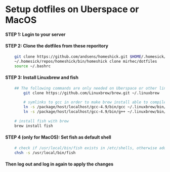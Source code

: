 # Setup dotfiles on Uberspace or MacOS

#### STEP 1: Login to your server

#### STEP 2: Clone the dotfiles from these reporitory

```bash
    git clone https://github.com/andsens/homeshick.git $HOME/.homesick/repos/homeshick
    ~/.homesick/repos/homeshick/bin/homeshick clone mirhec/dotfiles
    source ~/.bashrc
```

#### STEP 3: Install Linuxbrew and fish
```bash
    ## The following commands are only needed on Uberspace or other linux system
        git clone https://github.com/Linuxbrew/brew.git ~/.linuxbrew
    
        # symlinks to gcc in order to make brew install able to compile from source
        ln -s /package/host/localhost/gcc-4.9/bin/gcc ~/.linuxbrew/bin/gcc-4.9
        ln -s /package/host/localhost/gcc-4.9/bin/g++ ~/.linuxbrew/bin/g++-4.9
    
    # install fish with brew
    brew install fish
```

#### STEP 4 (only for MacOS): Set fish as default shell
```bash
    # check if /usr/local/bin/fish exists in /etc/shells, otherwise add it
    chsh -s /usr/local/bin/fish
```

#### Then log out and log in again to apply the changes
